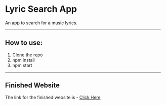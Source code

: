 # Lyric Search App
An app to search for a music lyrics.

---

## How to use:
1. Clone the repo
1. npm install
1. npm start

---

## Finished Website
The link for the finished website is - [Click Here](https://react-lyric-search-app-project1.netlify.app/)
